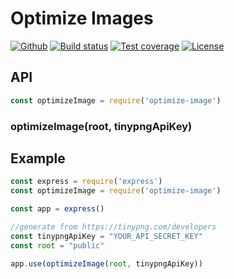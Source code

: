 # Optimize Images

[![Github][github-tag]][github-url]
[![Build status][travis-image]][travis-url]
[![Test coverage][coveralls-image]][coveralls-url]
[![License][license-image]][license-url]

## API

```js
const optimizeImage = require('optimize-image')
```
### optimizeImage(root, tinypngApiKey)


## Example

```js
const express = require('express')
const optimizeImage = require('optimize-image')

const app = express()

//generate from https://tinypng.com/developers
const tinypngApiKey = "YOUR_API_SECRET_KEY" 
const root = "public"

app.use(optimizeImage(root, tinypngApiKey))

```


[github-tag]: http://img.shields.io/github/tag/futerzak/optimize-images.svg?style=flat-square
[github-url]: https://github.com/futerzak/optimize-images/tags
[travis-image]: https://img.shields.io/travis/futerzak/optimize-images.svg?style=flat-square
[travis-url]: https://travis-ci.org/futerzak/optimize-images
[coveralls-image]: https://coveralls.io/repos/github/futerzak/optimize-images/badge.svg?branch=master
[coveralls-url]: https://coveralls.io/github/futerzak/optimize-images?branch=master
[license-image]: https://img.shields.io/badge/license-MIT-blue.svg?style=flat-square
[license-url]:https://raw.githubusercontent.com/futerzak/optimize-images/master/LICENSE
